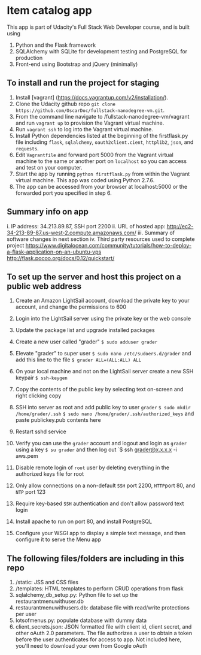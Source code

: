 # Item catalog app

This app is part of Udacity's Full Stack Web Developer course, and is built using
1. Python and the Flask framework
2. SQLAlchemy with SQLite for development testing and PostgreSQL for production
3. Front-end using Bootstrap and jQuery (minimally)

## To install and run the project for staging

1. Install [vagrant] (https://docs.vagrantup.com/v2/installation/).
2. Clone the Udacity github repo `git clone https://github.com/OscarDoc/fullstack-nanodegree-vm.git`.
3. From the command line navigate to /fullstack-nanodegree-vm/vagrant and run `vagrant up` to provision the Vagrant virtual machine.
4. Run `vagrant ssh` to log into the Vagrant virtual machine.
5. Install Python dependencies listed at the beginning of the firstflask.py file including `flask`, `sqlalchemy`, `oauth2client.cient`, `httplib2`, `json`, and `requests`.
6. Edit `Vagrantfile` and forward port 5000 from the Vagrant virtual machine to the same or another port on `localhost` so you can access and test on your computer.
7. Start the app by running `python firstflask.py` from within the Vagrant virtual machine. This app was coded using Python 2.7.6.
8. The app can be accessed from your browser at localhost:5000 or the forwarded port you specified in step 6. 

## Summary info on app
i. IP address: 34.213.89.87, SSH port 2200
ii. URL of hosted app: http://ec2-34-213-89-87.us-west-2.compute.amazonaws.com/
iii. Summary of software changes in next section
iv. Third party resources used to complete project
https://www.digitalocean.com/community/tutorials/how-to-deploy-a-flask-application-on-an-ubuntu-vps
http://flask.pocoo.org/docs/0.12/quickstart/

## To set up the server and host this project on a public web address

1. Create an Amazon LightSail account, download the private key to your account, and change the permissions to 600

2. Login into the LightSail server using the private key or the web console

3. Update the package list and upgrade installed packages

4. Create a new user called "grader"
`$ sudo adduser grader`

5. Elevate "grader" to super user
`$ sudo nano /etc/sudoers.d/grader` and add this line to the file `$ grader ALL=(ALL:ALL) ALL`

6. On your local machine and not on the LightSail server create a new SSH keypair
`$ ssh-keygen`

7. Copy the contents of the public key by selecting text on-screen and right clicking copy

8. SSH into server as root and add public key to user `grader`
`$ sudo mkdir /home/grader/.ssh`
`$ sudo nano /home/grader/.ssh/authorized_keys` and paste publickey.pub contents here

9. Restart sshd service

10. Verify you can use the `grader` account and logout and login as `grader` using a key
`$ su grader` and then log out
`$ ssh grader@x.x.x.x -i aws.pem

11. Disable remote login of `root` user by deleting everything in the authorized keys file for root

12. Only allow connections on a non-default `SSH` port 2200, `HTTP`port 80, and `NTP` port 123

13. Require key-based `SSH` authentication and don't allow password text login

14. Install apache to run on port 80, and install PostgreSQL

15. Configure your WSGI app to display a simple text message, and then configure it to serve the Menu app


## The following files/folders are including in this repo

1. /static: JSS and CSS files
2. /templates: HTML templates to perform CRUD operations from flask
3. sqlalchemy_db_setup.py: Python file to set up the restaurantmenuwithuser.db
4. restaurantmenuwithusers.db: database file with read/write protections per user
5. lotsofmenus.py: populate database with dummy data
6. client_secrets.json: JSON formatted file with client id, client secret, and other oAuth 2.0 parameters. The file authorizes a user to obtain a token before the user authenticates for access to app. Not included here, you'll need to download your own from Google oAuth
